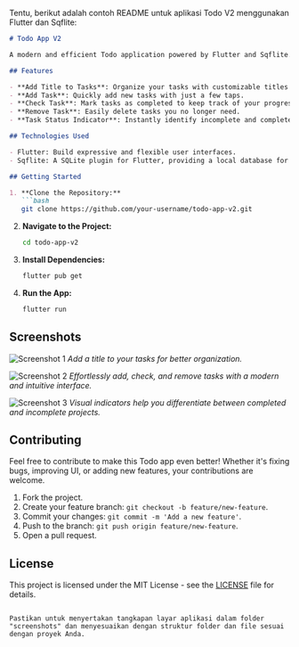 Tentu, berikut adalah contoh README untuk aplikasi Todo V2 menggunakan Flutter dan Sqflite:

```markdown
# Todo App V2

A modern and efficient Todo application powered by Flutter and Sqflite. Manage your tasks seamlessly with a sleek interface and powerful features.

## Features

- **Add Title to Tasks**: Organize your tasks with customizable titles for better categorization.
- **Add Task**: Quickly add new tasks with just a few taps.
- **Check Task**: Mark tasks as completed to keep track of your progress.
- **Remove Task**: Easily delete tasks you no longer need.
- **Task Status Indicator**: Instantly identify incomplete and completed projects with a visual indicator.

## Technologies Used

- Flutter: Build expressive and flexible user interfaces.
- Sqflite: A SQLite plugin for Flutter, providing a local database for task storage.

## Getting Started

1. **Clone the Repository:**
   ```bash
   git clone https://github.com/your-username/todo-app-v2.git
   ```

2. **Navigate to the Project:**
   ```bash
   cd todo-app-v2
   ```

3. **Install Dependencies:**
   ```bash
   flutter pub get
   ```

4. **Run the App:**
   ```bash
   flutter run
   ```

## Screenshots

![Screenshot 1](screenshots/screenshot1.png)
*Add a title to your tasks for better organization.*

![Screenshot 2](screenshots/screenshot2.png)
*Effortlessly add, check, and remove tasks with a modern and intuitive interface.*

![Screenshot 3](screenshots/screenshot3.png)
*Visual indicators help you differentiate between completed and incomplete projects.*

## Contributing

Feel free to contribute to make this Todo app even better! Whether it's fixing bugs, improving UI, or adding new features, your contributions are welcome.

1. Fork the project.
2. Create your feature branch: `git checkout -b feature/new-feature`.
3. Commit your changes: `git commit -m 'Add a new feature'`.
4. Push to the branch: `git push origin feature/new-feature`.
5. Open a pull request.

## License

This project is licensed under the MIT License - see the [LICENSE](LICENSE) file for details.
```

Pastikan untuk menyertakan tangkapan layar aplikasi dalam folder "screenshots" dan menyesuaikan dengan struktur folder dan file sesuai dengan proyek Anda.
